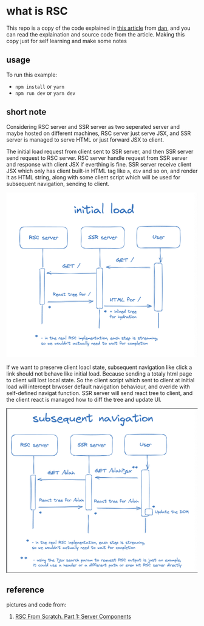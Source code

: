 # what is RSC

This repo is a copy of the code explained in [this article](https://github.com/reactwg/server-components/discussions/5) from [dan](https://github.com/gaearon), and you can read the explaination and source code from the article. Making this copy just for self learning and make some notes

## usage

To run this example:

- `npm install` or `yarn`
- `npm run dev` or `yarn dev`

## short note

Considering RSC server and SSR server as two seperated server and maybe hosted on different machines, RSC server just serve JSX, and SSR server is managed to serve HTML or just forward JSX to client.

The initial load request from client sent to SSR server, and then SSR server send request to RSC server. RSC server handle request from SSR server and response with client JSX if everthing is fine. SSR server receive client JSX which only has client built-in HTML tag like `a`, `div` and so on, and render it as HTML string, along with some client script which will be used for subsequent navigation, sending to client.

![init-load](./pictures/init-load.png)

If we want to preserve client loacl state, subsequent navigation like click a link should not behave like initial load. Because sending a totaly html page to client will lost local state. So the client script which sent to client at initial load will intercept brwoser default navigation behaviour, and overide with self-defined navigat function. SSR server will send react tree to client, and the client react is managed how to diff the tree and update UI.

![subsequnt-navagate](./pictures/subsequent-navigate.png)

## reference

pictures and code from:
1. [RSC From Scratch. Part 1: Server Components](https://github.com/reactwg/server-components/discussions/5)
